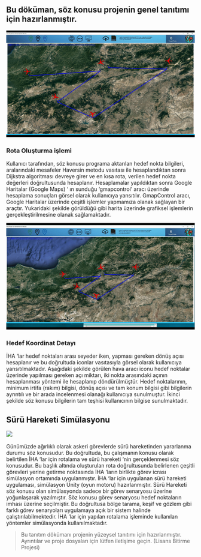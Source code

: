 
## Bu döküman, söz konusu projenin genel tanıtımı için hazırlanmıştır.

![](RoutingForUAV(Gif_1).gif)

### Rota Oluşturma işlemi
Kullanıcı tarafından, söz konusu programa aktarılan hedef nokta bilgileri, aralarındaki mesafeler Haversin metodu vasıtası ile hesaplandıktan sonra Dijkstra algoritması devreye girer ve en kısa rota, verilen hedef nokta değerleri doğrultusunda hesaplanır. Hesaplamalar yapıldıktan sonra Google Haritalar (Google Maps) ‘ ın sunduğu ‘gmapcontrol’ aracı üzerinde hesaplama sonuçları görsel olarak kullanıcıya yansıtılır. GmapControl aracı, Google Haritalar üzerinde çeşitli işlemler yapmamıza olanak sağlayan bir araçtır. Yukaridaki şekilde görüldüğü gibi harita üzerinde grafiksel işlemlerin gerçekleştirilmesine olanak sağlamaktadır.


![](RoutingForUAV(Gif_2).gif)

### Hedef Koordinat Detayı

İHA ‘lar hedef noktaları arası seyeder iken, yapması gereken dönüş açısı hesaplanır ve bu doğrultuda iconlar vasıtasıyla görsel olarak kullanıcıya yansıtılmaktadır. Aşağıdaki şekilde görülen hava aracı iconu hedef noktalar üzerinde yapılması gereken açı miktarı, iki nokta arasındaki açının hesaplanması yöntemi ile hesaplanıp döndürülmüştür.
Hedef noktalarının, minimum irtifa (rakım) bilgisi, dönüş açısı ve tam konum bilgisi gibi bilgilerin ayrıntılı ve bir arada incelenmesi olanağı kullanıcıya sunulmuştur. İkinci şekilde söz konusu bilgilerin tam teşhisi kullanıcının bilgise sunulmaktadır.


## Sürü Hareketi Simülasyonu ##


![](SwarmMotion.gif)

Günümüzde ağırlıklı olarak askeri görevlerde sürü hareketinden yararlanma durumu söz konusudur. Bu doğrultuda, bu çalışmanın konusu olarak belirtilen İHA ‘lar için rotalama ve sürü hareketi ‘nin gerçeklenmesi söz konusudur. Bu başlık altında oluşturulan rota doğrultusunda belirlenen çeşitli görevleri yerine getirme noktasında İHA ‘ların birlikte görev icrası simülasyon ortamında uygulanmıştır.
İHA ‘lar için uygulanan sürü hareketi uygulaması, simülasyon Unity (oyun motoru) hazırlanmıştır. Sürü Hareketi söz konusu olan simülasyonda sadece bir görev senaryosu üzerine yoğunlaşarak yazılmıştır. Söz konusu görev senaryosu hedef noktaların imhası üzerine seçilmiştir. Bu doğrultusa bölge tarama, keşif ve gözlem gibi farklı görev senaryoları uygulamaya açık bir sistem halinde çalıştırılabilmektedir. İHA ‘lar için yapılan rotalama işleminde kullanılan yöntemler simülasyonda kullanılmaktadır. 




> Bu tanıtım dökümanı projenin yüzeysel tanıtımı için hazırlanmıştır. Ayrıntılar ve proje dosyaları için lütfen iletişime geçin.
(Lisans Bitirme Projesi)
